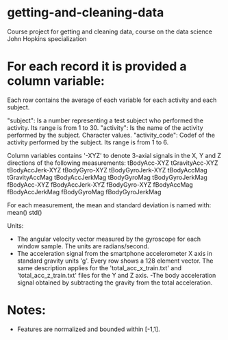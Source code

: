 # getting-and-cleaning-data
Course project for getting and cleaning data, course on the data science John Hopkins specialization

For each record it is provided a column variable:
======================================

Each row contains the average of each variable for each activity and each subject.

"subject": Is a number representing a test subject who performed the activity. Its range is from 1 to 30. 
"activity": Is the name of the activity performed by the subject. Character values.
"activity_code": Codef of the activity performed by the subject. Its range is from 1 to 6.                 

Column variables contains '-XYZ' to denote 3-axial signals in the X, Y and Z directions of the following measurements:
tBodyAcc-XYZ
tGravityAcc-XYZ
tBodyAccJerk-XYZ
tBodyGyro-XYZ
tBodyGyroJerk-XYZ
tBodyAccMag
tGravityAccMag
tBodyAccJerkMag
tBodyGyroMag
tBodyGyroJerkMag
fBodyAcc-XYZ
fBodyAccJerk-XYZ
fBodyGyro-XYZ
fBodyAccMag
fBodyAccJerkMag
fBodyGyroMag
fBodyGyroJerkMag

For each measurement, the mean and standard deviation is named with:
mean()
std()

Units:
- The angular velocity vector measured by the gyroscope for each window sample. The units are radians/second. 
- The acceleration signal from the smartphone accelerometer X axis in standard gravity units 'g'. Every row shows a 128 element vector. The same description applies for the 'total_acc_x_train.txt' and 'total_acc_z_train.txt' files for the Y and Z axis.
-The body acceleration signal obtained by subtracting the gravity from the total acceleration. 

Notes: 
======
- Features are normalized and bounded within [-1,1].